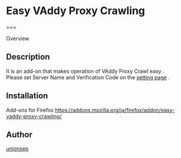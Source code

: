 # Easy VAddy Proxy Crawling

===

Overview

## Description
It is an add-on that makes operation of VAddy Proxy Crawl easy .  
Please set Server Name and Verification Code on the [setting page](about:addons) .

## Installation
Add-ons for Firefox https://addons.mozilla.org/ja/firefox/addon/easy-vaddy-proxy-crawling/

## Author
[unionsep](https://github.com/unionsep)
